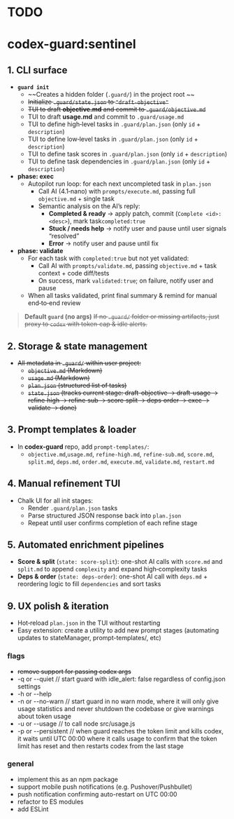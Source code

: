# TODO

# codex-guard:sentinel

## 1. CLI surface
- **`guard init`**
  - ~~Creates a hidden folder (`.guard/`) in the project root  ~~
  - ~~Initialize `.guard/state.json` to `"draft-objective"`~~
  - ~~TUI to draft **objective.md** and commit to `.guard/objective.md`~~
  - TUI to draft **usage.md** and commit to `.guard/usage.md`
  - TUI to define high‑level tasks in `.guard/plan.json` (only `id` + `description`)
  - TUI to define low‑level tasks in `.guard/plan.json` (only `id` + `description`)
  - TUI to define task scores in `.guard/plan.json` (only `id` + `description`)
  - TUI to define task dependencies in `.guard/plan.json` (only `id` + `description`)
- **phase: exec**
  - Autopilot run loop: for each next uncompleted task in `plan.json`
    - Call AI (4.1‑nano) with `prompts/execute.md`, passing full `objective.md` + single task
    - Semantic analysis on the AI’s reply:  
      - **Completed & ready** → apply patch, commit (`Complete <id>: <desc>`), mark task`completed:true`
      - **Stuck / needs help** → notify user and pause until user signals “resolved”
      - **Error** → notify user and pause until fix
- **phase:  validate**
  - For each task with `completed:true` but not yet validated:
    - Call AI with `prompts/validate.md`, passing `objective.md` + task context + code diff/tests
    - On success, mark `validated:true`; on failure, notify user and pause
  - When all tasks validated, print final summary & remind for manual end‑to‑end review

> **Default `guard` (no args)**
> ~~If no `.guard/` folder or missing artifacts, just proxy to `codex` with token‑cap & idle alerts.~~

## 2. Storage & state management
- ~~All metadata in `.guard/` within user project:~~
  - ~~`objective.md` (Markdown)~~
  - ~~`usage.md` (Markdown)~~
  - ~~`plan.json` (structured list of tasks)~~
  - ~~`state.json` (tracks current stage: draft-objective → draft-usage → refine‑high → refine‑sub → score‑split → deps‑order → exec → validate → done)~~

## 3. Prompt templates & loader
- In **codex-guard** repo, add `prompt-templates/`:
  - `objective.md`,`usage.md`, `refine-high.md`, `refine-sub.md`, `score.md`, `split.md`, `deps.md`, `order.md`, `execute.md`, `validate.md`, `restart.md`

## 4. Manual refinement TUI
- Chalk UI for all init stages:
  - Render `.guard/plan.json` tasks
  - Parse structured JSON response back into `plan.json`
  - Repeat until user confirms completion of each refine stage

## 5. Automated enrichment pipelines
- **Score & split** (`state: score-split`): one-shot AI calls with `score.md` and `split.md` to append `complexity` and expand high‑complexity tasks
- **Deps & order** (`state: deps-order`): one-shot AI call with `deps.md` + reordering logic to fill `dependencies` and sort tasks

## 9. UX polish & iteration
- Hot‑reload `plan.json` in the TUI without restarting
- Easy extension: create a utility to add new prompt stages (automating updates to stateManager, prompt-templates/, etc)

### flags

- ~~remove support for passing codex args~~
- -q or --quiet // start guard with idle_alert: false regardless of config.json settings
- -h or --help
- -n or --no-warn // start guard in no warn mode, where it will only give usage statistics and never shutdown the codebase or give warnings about token usage
- -u or --usage // to call node src/usage.js
- -p or --persistent // when guard reaches the token limit and kills codex, it waits until UTC 00:00 where it calls usage to confirm that the token limit has reset and then restarts codex from the last stage


### general

- implement this as an npm package
- support mobile push notifications (e.g. Pushover/Pushbullet)
- push notification confirming auto-restart on UTC 00:00
- refactor to ES modules
- add ESLint